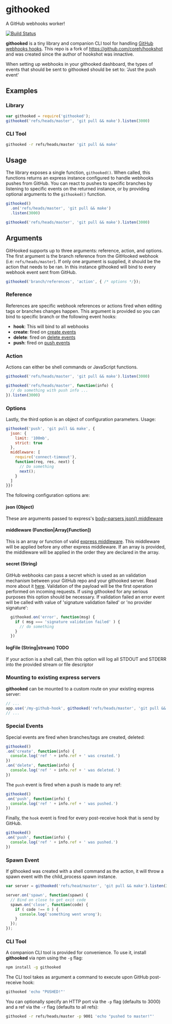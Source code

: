 # githooked

A GitHub webhooks worker!

[![Build Status](https://api.travis-ci.org/ScottONeal/githooked.svg)](http://travis-ci.org/ScottONeal/githooked)

**githooked** is a tiny library and companion CLI tool for handling [GitHub webhooks hooks](https://help.github.com/articles/about-webhooks/). This repo is a fork of https://github.com/coreh/hookshot and was created since the author of hookshot was innactive.

When setting up webhooks in your githooked dashboard, the types of events that should be sent to githooked should be set to: 'Just the push event'

## Examples

### Library

```javascript
var githooked = require('githooked');
githooked('refs/heads/master', 'git pull && make').listen(3000)
```

### CLI Tool

```bash
githooked -r refs/heads/master 'git pull && make'
```

## Usage

The library exposes a single function, `githooked()`. When called, this functions returns an express instance configured to handle webhooks pushes from GitHub. You can react to pushes to specific branches by listening to specific events on the returned instance, or by providing optional arguments to the `githooked()` function.

```javascript
githooked()
  .on('refs/heads/master', 'git pull && make')
  .listen(3000)
```

```javascript
githooked('refs/heads/master', 'git pull && make').listen(3000)
```

## Arguments

GitHooked supports up to three arguments: reference, action, and options. The first argument is the branch reference from the GitHooked webhook (i.e: `refs/heads/master`). If only one argument is supplied, it should be the action that needs to be ran. In this instance githooked will bind to every webhook event sent from GitHub.

```js
githooked('branch/references', 'action', { /* options */});
```

### Reference

References are specific webhook references or actions fired when editing tags or branches changes happen. This argument is provided so you can bind to specific branch or the following event hooks:

 - **hook**: This will bind to all webhooks
 - **create**: fired on [create events](https://developer.github.com/v3/activity/events/types/#createevent)
 - **delete**: fired on [delete events](https://developer.github.com/v3/activity/events/types/#deleteevent)
 - **push**: fired on [push events](https://developer.github.com/v3/activity/events/types/#pushevent)

### Action

Actions can either be shell commands or JavaScript functions.

```javascript
githooked('refs/heads/master', 'git pull && make').listen(3000)
```

```javascript
githooked('refs/heads/master', function(info) {
  // do something with push info ...
}).listen(3000)
```

### Options

Lastly, the third option is an object of configuration parameters. Usage:

```js
githooked('push', 'git pull && make', {
  json: {
    limit: '100mb',
    strict: true
  },
  middleware: [
    require('connect-timeout'),
    function(req, res, next) {
      // Do something
      next();
    }
  ]
}})
```

The following configuration options are:

#### json (Object)

These are arguments passed to express's [body-parsers json() middleware](https://github.com/expressjs/body-parser#bodyparserjsonoptions)

#### middleware (Function|Array[Function])

This is an array or function of valid [express middleware](http://expressjs.com/en/guide/using-middleware.html). This middleware will be applied before any other express middleware. If an array is provided, the middleware will be applied in the order they are declared in the array.

#### secret (String)

GitHub webhooks can pass a secret which is used as an validation mechanism between your GitHub repo and your githooked server. Read more about it [here](https://developer.github.com/v3/repos/hooks/#create-a-hook). Validation of the payload will be the first operation performed on incoming requests. If using githooked for any serious purposes this option should be necessary. If validation failed an error event will be called with value of 'signature validation failed' or 'no provider signature':

```js
  githooked.on('error', function(msg) {
    if ( msg === 'signature validation failed' ) {
      // do something
    }
  })
```

#### logFile (String|stream) TODO

If your action is a shell call, then this option will log all STDOUT and STDERR into the provided stream or file descriptor

### Mounting to existing express servers

**githooked** can be mounted to a custom route on your existing express server:

```javascript
// ...
app.use('/my-github-hook', githooked('refs/heads/master', 'git pull && make'));
// ...
```

### Special Events

Special events are fired when branches/tags are created, deleted:

```javascript
githooked()
.on('create', function(info) {
  console.log('ref ' + info.ref + ' was created.')
})
.on('delete', function(info) {
  console.log('ref ' + info.ref + ' was deleted.')
})
```

The `push` event is fired when a push is made to any ref:

```javascript
githooked()
.on('push', function(info) {
  console.log('ref ' + info.ref + ' was pushed.')
})
```

Finally, the `hook` event is fired for every post-receive hook that is send by GitHub.

```javascript
githooked()
.on('push', function(info) {
  console.log('ref ' + info.ref + ' was pushed.')
})
```

### Spawn Event

If githooked was created with a shell command as the action, it will throw a spawn event with the child_process spawn instance.

```javascript
var server = githooked('refs/head/master', 'git pull && make').listen(3000);

server.on('spawn', function(spawn) {
  // Bind on close to get exit code
  spawn.on('close', function(code) {
    if ( code !== 0 ) {
      console.log('something went wrong');
    }
  });
});
```

### CLI Tool

A companion CLI tool is provided for convenience. To use it, install **githooked** via npm using the `-g` flag:

```bash
npm install -g githooked
```

The CLI tool takes as argument a command to execute upon GitHub post-receive hook:

```bash
githooked 'echo "PUSHED!"'
```

You can optionally specify an HTTP port via the `-p` flag (defaults to 3000) and a ref via the `-r` flag (defaults to all refs):

```bash
githooked -r refs/heads/master -p 9001 'echo "pushed to master!"'
```
